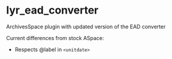 # lyr_ead_converter

ArchivesSpace plugin with updated version of the EAD converter

Current differences from stock ASpace:

  * Respects @label in `<unitdate>`
